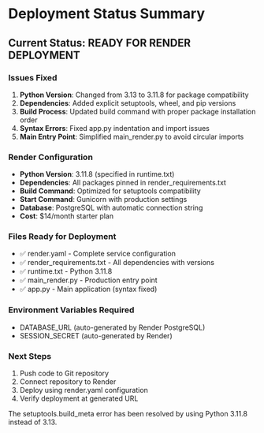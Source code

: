 # Deployment Status Summary

## Current Status: READY FOR RENDER DEPLOYMENT

### Issues Fixed
1. **Python Version**: Changed from 3.13 to 3.11.8 for package compatibility
2. **Dependencies**: Added explicit setuptools, wheel, and pip versions
3. **Build Process**: Updated build command with proper package installation order
4. **Syntax Errors**: Fixed app.py indentation and import issues
5. **Main Entry Point**: Simplified main_render.py to avoid circular imports

### Render Configuration
- **Python Version**: 3.11.8 (specified in runtime.txt)
- **Dependencies**: All packages pinned in render_requirements.txt
- **Build Command**: Optimized for setuptools compatibility
- **Start Command**: Gunicorn with production settings
- **Database**: PostgreSQL with automatic connection string
- **Cost**: $14/month starter plan

### Files Ready for Deployment
- ✅ render.yaml - Complete service configuration
- ✅ render_requirements.txt - All dependencies with versions
- ✅ runtime.txt - Python 3.11.8
- ✅ main_render.py - Production entry point
- ✅ app.py - Main application (syntax fixed)

### Environment Variables Required
- DATABASE_URL (auto-generated by Render PostgreSQL)
- SESSION_SECRET (auto-generated by Render)

### Next Steps
1. Push code to Git repository
2. Connect repository to Render
3. Deploy using render.yaml configuration
4. Verify deployment at generated URL

The setuptools.build_meta error has been resolved by using Python 3.11.8 instead of 3.13.